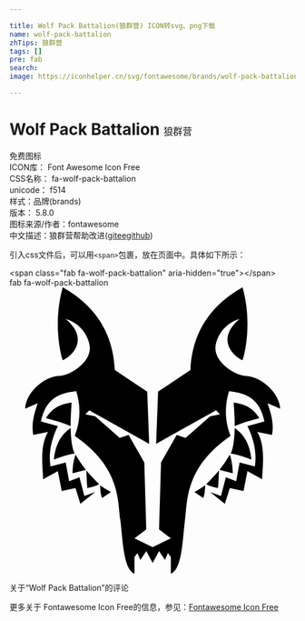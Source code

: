 ```yaml
---

title: Wolf Pack Battalion(狼群营) ICON转svg、png下载
name: wolf-pack-battalion
zhTips: 狼群营
tags: []
pre: fab
search: 
image: https://iconhelper.cn/svg/fontawesome/brands/wolf-pack-battalion.svg

---
```


# Wolf Pack Battalion  <small style="font-size: 60%;font-weight: 100">狼群营</small>


<div class="detail-page">
<p>
<span><span class="badge-success badge">免费图标</span> </span>
<br/>
<span>
ICON库：
<span class="badge-secondary badge">Font Awesome Icon Free</span> 
</span>
<br/>
<span>
CSS名称：
<span class="badge-secondary badge">fa-wolf-pack-battalion</span> 
</span>
<br/>
<span>
unicode：
<span class="badge-secondary badge">f514</span> 
<copy-btn content='f514' btn-title=""></copy-btn>
<copy-btn :content='String.fromCodePoint(parseInt("f514", 16))' btn-title="复制U"></copy-btn>
</span><br/><span>样式：<span class="badge-light badge">品牌(brands)</span></span>
<br/>
<span>
版本：
<span class="badge-secondary badge">5.8.0</span> 
</span>
<br/>
<span>图标来源/作者：<span class="badge-light badge">fontawesome</span></span> 
<br/>
<span class="zh-detail">中文描述：<span class="badge-primary badge">狼群营</span><span class="help-link"><span>帮助改进</span>(<a href="https://gitee.com/liuwave/icon-helper/edit/master/json/fontawesome/brands/wolf-pack-battalion.json" target="_blank" rel="noopener noreferrer">gitee</a><a href="https://github.com/liuwave/icon-helper/edit/master/json/fontawesome/brands/wolf-pack-battalion.json" target="_blank" rel="noopener noreferrer">github</a></span>)</span><br/>
</p>
</div>
<div class="alert alert-dark">
  <i class="fab fa-wolf-pack-battalion fa-xs"></i>
  <i class="fab fa-wolf-pack-battalion fa-sm"></i>
  <i class="fab fa-wolf-pack-battalion fa-lg"></i>
  <i class="fab fa-wolf-pack-battalion fa-2x"></i>
  <i class="fab fa-wolf-pack-battalion fa-3x"></i>
  <i class="fab fa-wolf-pack-battalion fa-5x"></i>
  <i class="fab fa-wolf-pack-battalion fa-7x"></i>
</div>
<div>
  <p>引入css文件后，可以用<code>&lt;span&gt;</code>包裹，放在页面中。具体如下所示：    
  </p>
  <div class="alert alert-primary" style="font-size: 14px">
    &lt;span class="fab fa-wolf-pack-battalion" aria-hidden="true"&gt;&lt;/span&gt;
    <copy-btn content='<span class="fab fa-wolf-pack-battalion" aria-hidden="true"></span>'></copy-btn>
  </div>
  <div class="alert alert-secondary">
    <i class="fab fa-wolf-pack-battalion"
    style="font-size: 24px"
    aria-hidden="true"></i> fab fa-wolf-pack-battalion
    <copy-btn content="fab fa-wolf-pack-battalion" btn-title="复制图标名称"></copy-btn>
  </div>
</div>
<div id="svg" class="svg-wrap">
<svg xmlns="http://www.w3.org/2000/svg" viewBox="0 0 512 512"><path d="M267.73 471.53l10.56 15.84 5.28-12.32 5.28 7V512c21.06-7.92 21.11-66.86 25.51-97.21 4.62-31.89-.88-92.81 81.37-149.11-8.88-23.61-12-49.43-2.64-80.05C421 189 447 196.21 456.43 239.73l-30.35 8.36c11.15 23 17 46.76 13.2 72.14L412 313.18l-6.16 33.43-18.47-7-8.8 33.39-19.35-7 26.39 21.11 8.8-28.15L419 364.2l7-35.63 26.39 14.52c.25-20 7-58.06-8.8-84.45l26.39 5.28c4-22.07-2.38-39.21-7.92-56.74l22.43 9.68c-.44-25.07-29.94-56.79-61.58-58.5-20.22-1.09-56.74-25.17-54.1-51.9 2-19.87 17.45-42.62 43.11-49.7-44 36.51-9.68 67.3 5.28 73.46 4.4-11.44 17.54-69.08 0-130.2-40.39 22.87-89.65 65.1-93.2 147.79l-58 38.71-3.52 93.25L369.78 220l7 7-17.59 3.52-44 38.71-15.84-5.28-28.1 49.25-3.52 119.64 21.11 15.84-32.55 15.84-32.55-15.84 21.11-15.84-3.52-119.64-28.15-49.26-15.84 5.28-44-38.71-17.58-3.51 7-7 107.33 59.82-3.52-93.25-58.06-38.71C185 65.1 135.77 22.87 95.3 0c-17.54 61.12-4.4 118.76 0 130.2 15-6.16 49.26-36.95 5.28-73.46 25.66 7.08 41.15 29.83 43.11 49.7 2.63 26.74-33.88 50.81-54.1 51.9-31.65 1.72-61.15 33.44-61.59 58.51l22.43-9.68c-5.54 17.53-11.91 34.67-7.92 56.74l26.39-5.28c-15.76 26.39-9.05 64.43-8.8 84.45l26.39-14.52 7 35.63 24.63-5.28 8.8 28.15L153.35 366 134 373l-8.8-33.43-18.47 7-6.16-33.43-27.27 7c-3.82-25.38 2-49.1 13.2-72.14l-30.35-8.36c9.4-43.52 35.47-50.77 63.34-54.1 9.36 30.62 6.24 56.45-2.64 80.05 82.25 56.3 76.75 117.23 81.37 149.11 4.4 30.35 4.45 89.29 25.51 97.21v-29.83l5.28-7 5.28 12.32 10.56-15.84 11.44 21.11 11.43-21.1zm79.17-95L331.06 366c7.47-4.36 13.76-8.42 19.35-12.32-.6 7.22-.27 13.84-3.51 22.84zm28.15-49.26c-.4 10.94-.9 21.66-1.76 31.67-7.85-1.86-15.57-3.8-21.11-7 8.24-7.94 15.55-16.32 22.87-24.68zm24.63 5.28c0-13.43-2.05-24.21-5.28-33.43a235 235 0 0 1-18.47 27.27zm3.52-80.94c19.44 12.81 27.8 33.66 29.91 56.3-12.32-4.53-24.63-9.31-36.95-10.56 5.06-12 6.65-28.14 7-45.74zm-1.76-45.74c.81 14.3 1.84 28.82 1.76 42.23 19.22-8.11 29.78-9.72 44-14.08-10.61-18.96-27.2-25.53-45.76-28.16zM165.68 376.52L181.52 366c-7.47-4.36-13.76-8.42-19.35-12.32.6 7.26.27 13.88 3.51 22.88zm-28.15-49.26c.4 10.94.9 21.66 1.76 31.67 7.85-1.86 15.57-3.8 21.11-7-8.24-7.93-15.55-16.31-22.87-24.67zm-24.64 5.28c0-13.43 2-24.21 5.28-33.43a235 235 0 0 0 18.47 27.27zm-3.52-80.94c-19.44 12.81-27.8 33.66-29.91 56.3 12.32-4.53 24.63-9.31 37-10.56-5-12-6.65-28.14-7-45.74zm1.76-45.74c-.81 14.3-1.84 28.82-1.76 42.23-19.22-8.11-29.78-9.72-44-14.08 10.63-18.95 27.23-25.52 45.76-28.15z"/></svg>
</div>
<detail full-name='fa-wolf-pack-battalion'></detail>

<Vssue title="关于“Wolf Pack Battalion”的评论" >关于“Wolf Pack Battalion”的评论</Vssue>
    
<div><p>更多关于  Fontawesome Icon Free的信息，参见：<a target="_blank" href="https://iconhelper.cn/fontawesome.html">Fontawesome Icon Free</a>
</p></div>

